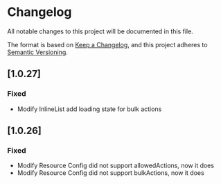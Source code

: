 # Changelog

All notable changes to this project will be documented in this file.

The format is based on [Keep a Changelog](https://keepachangelog.com/en/1.0.0/),
and this project adheres to [Semantic Versioning](https://semver.org/spec/v2.0.0.html).

## [1.0.27]

### Fixed

- Modify InlineList add loading state for bulk actions

## [1.0.26]

### Fixed

- Modify Resource Config did not support allowedActions, now it does
- Modify Resource Config did not support bulkActions, now it does

